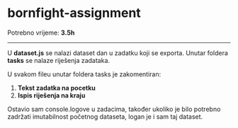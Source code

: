 # bornfight-assignment
Potrebno vrijeme: **3.5h**
***
U **dataset.js** se nalazi dataset dan u zadatku koji se exporta. Unutar foldera **tasks** se nalaze riješenja zadataka. 

U svakom fileu unutar foldera tasks je zakomentiran:
1. **Tekst zadatka na pocetku**
2. **Ispis riješenja na kraju**

Ostavio sam console.logove u zadacima, također ukoliko je bilo potrebno zadržati imutabilnost početnog dataseta, logan je i sam taj dataset.
